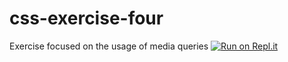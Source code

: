 # css-exercise-four
Exercise focused on the usage of media queries
[![Run on Repl.it](https://repl.it/badge/github/yawent/css-exercise-four)](https://repl.it/github/yawent/css-exercise-four)